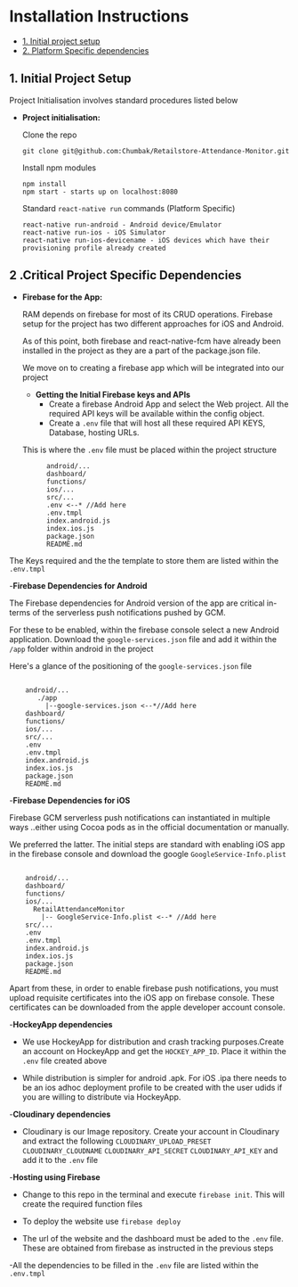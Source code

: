 Installation Instructions
=========================

 - [1.  Initial project setup ](#1-Initial-project-setup)
 - [2. Platform Specific dependencies](#2-Critical-Project-Specific-Dependencies)


## 1. Initial Project Setup
 Project Initialisation involves standard procedures listed below

- **Project initialisation:**

    Clone the repo

      git clone git@github.com:Chumbak/Retailstore-Attendance-Monitor.git

    Install npm modules

      npm install
      npm start - starts up on localhost:8080  

    Standard `react-native run` commands (Platform Specific)

      react-native run-android - Android device/Emulator
      react-native run-ios - iOS Simulator
      react-native run-ios-devicename - iOS devices which have their provisioning profile already created

## 2 .Critical Project Specific Dependencies

- **Firebase for the App:**

  RAM depends on firebase for most of its CRUD operations. Firebase setup for the project has two different approaches for iOS and Android.

  As of this point, both firebase and react-native-fcm have already been installed in the project as they are a part of the package.json file.

  We move on to creating a firebase app which will be integrated into our project

  - **Getting the Initial Firebase keys and APIs**
     - Create a firebase Android App and select the Web project. All the required API keys will be available within the config object.
     - Create a `.env` file that will host all these required API KEYS, Database, hosting URLs.

  This is where the `.env` file must be placed within the project structure

  ```
        android/...
        dashboard/
        functions/
        ios/...
        src/...
        .env <--* //Add here
        .env.tmpl
        index.android.js
        index.ios.js
        package.json
        README.md
  ```

The Keys required and the the template to store them are listed within the `.env.tmpl`


-**Firebase Dependencies for Android**

  The Firebase dependencies for Android version of the app are critical in-terms of the serverless push notifications pushed by GCM.

  For these to be enabled, within the firebase console select a new Android application. Download the `google-services.json` file and add it within the
  `/app` folder within android in the project

  Here's a glance of the positioning of the `google-services.json` file
  ```

      android/...
         ./app
           |--google-services.json <--*//Add here
      dashboard/
      functions/
      ios/...
      src/...
      .env
      .env.tmpl
      index.android.js
      index.ios.js
      package.json
      README.md

  ```


-**Firebase Dependencies for iOS**

Firebase GCM serverless push notifications can instantiated in multiple ways ..either using Cocoa pods as in the official documentation or manually.

We preferred the latter. The initial steps are standard with enabling iOS app in the firebase console and download the google `GoogleService-Info.plist`


```

    android/...
    dashboard/
    functions/
    ios/...
      RetailAttendanceMonitor
        |-- GoogleService-Info.plist <--* //Add here
    src/...
    .env
    .env.tmpl
    index.android.js
    index.ios.js
    package.json
    README.md

```
Apart from these, in order to enable firebase push notifications, you must upload requisite certificates into the iOS app on firebase console. These certificates can be downloaded from the apple developer account console.


-**HockeyApp dependencies**

 - We use HockeyApp for distribution and crash tracking purposes.Create an account on HockeyApp and get the `HOCKEY_APP_ID`. Place it within the `.env` file created above

 - While distribution is simpler for android .apk. For iOS .ipa there needs to be an ios adhoc deployment profile to be created with the user udids if you are willing to distribute via HockeyApp.

-**Cloudinary dependencies**

 - Cloudinary is our Image repository. Create your account in Cloudinary and extract the following `CLOUDINARY_UPLOAD_PRESET` `CLOUDINARY_CLOUDNAME` `CLOUDINARY_API_SECRET` `CLOUDINARY_API_KEY` and add it to the `.env` file

-**Hosting using Firebase**

- Change to this repo in the terminal and  execute `firebase init`. This will create the required function files

- To deploy the website use `firebase deploy`

- The url of the website and the dashboard must be aded to the `.env` file. These are obtained from firebase as instructed in the previous steps


-All the dependencies to be filled in the `.env` file are listed within the `.env.tmpl`

